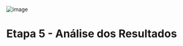 ![image](https://user-images.githubusercontent.com/83672645/224572661-cebd62a3-3d7e-4195-80f0-3f97db0c7499.png)


# Etapa 5 - Análise dos Resultados

